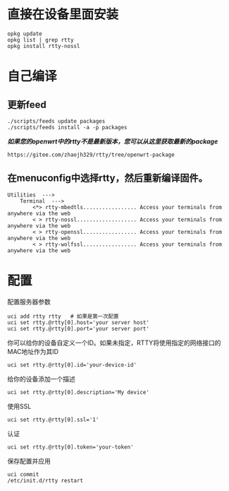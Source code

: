 # 直接在设备里面安装

    opkg update
    opkg list | grep rtty
    opkg install rtty-nossl

# 自己编译
## 更新feed

    ./scripts/feeds update packages
    ./scripts/feeds install -a -p packages

***如果您的openwrt中的rtty不是最新版本，您可以从这里获取最新的package***

    https://gitee.com/zhaojh329/rtty/tree/openwrt-package

## 在menuconfig中选择rtty，然后重新编译固件。

    Utilities  --->
	    Terminal  --->
	        <*> rtty-mbedtls................. Access your terminals from anywhere via the web
	        < > rtty-nossl................... Access your terminals from anywhere via the web
	        < > rtty-openssl................. Access your terminals from anywhere via the web
	        < > rtty-wolfssl................. Access your terminals from anywhere via the web

# 配置
配置服务器参数

    uci add rtty rtty   # 如果是第一次配置
    uci set rtty.@rtty[0].host='your server host'
    uci set rtty.@rtty[0].port='your server port'

你可以给你的设备自定义一个ID。如果未指定，RTTY将使用指定的网络接口的MAC地址作为其ID

	uci set rtty.@rtty[0].id='your-device-id'

给你的设备添加一个描述

    uci set rtty.@rtty[0].description='My device'

使用SSL

    uci set rtty.@rtty[0].ssl='1'

认证

    uci set rtty.@rtty[0].token='your-token'

保存配置并应用

    uci commit
    /etc/init.d/rtty restart
